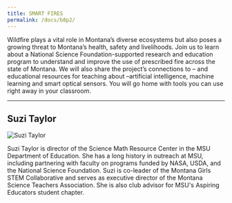 ```yaml
---
title: SMART FIRES
permalink: /docs/b8p2/
---
```


Wildfire plays a vital role in Montana’s diverse ecosystems but also poses a growing threat to Montana’s health, safety and livelihoods. Join us to learn about a National Science Foundation-supported research and education program to understand and improve the use of prescribed fire across the state of Montana. We will also share the project’s connections to – and educational resources for teaching about –artificial intelligence, machine learning and smart optical sensors. You will go home with tools you can use right away in your classroom.

***

## Suzi Taylor

![Suzi Taylor](../monday/breakout1/images/taylor.jpeg)

Suzi Taylor is director of the Science Math Resource Center in the MSU Department of Education. She has a long history in outreach at MSU, including partnering with faculty on programs funded by NASA, USDA, and the National Science Foundation. Suzi is co-leader of the Montana Girls STEM Collaborative and serves as executive director of the Montana Science Teachers Association. She is also club advisor for MSU's Aspiring Educators student chapter.